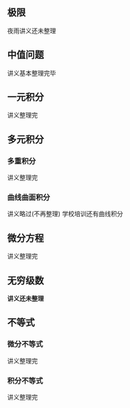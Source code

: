 ## 极限
夜雨讲义还未整理

## 中值问题
讲义基本整理完毕

## 一元积分
讲义整理完

## 多元积分
### 多重积分
讲义整理完
### 曲线曲面积分
讲义略过(不再整理)
学校培训还有曲线积分

## 微分方程
讲义整理完

## 无穷级数
**讲义还未整理**


## 不等式
### 微分不等式
讲义整理完
### 积分不等式
讲义整理完

